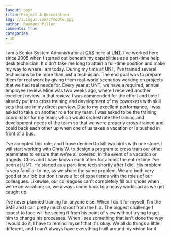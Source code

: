 ```yaml
---
layout: post
title: Project A Description
img: //i.imgur.com/cfAoUTw.jpg
author: Raymond Piller
comments: true
categories:
- ID
---
```

I am a Senior System Administrator at [CAS](https://its.cas.unt.edu) here at [UNT](https://unt.edu).
I've worked here since 2005 when I started out beneath my capabilities as a part-time help desk technician.
It didn't take me long to attain a full-time position and make my way to where I am today.
During my time at UNT, I've trained several technicians to be more than just a technician.
The end goal was to prepare them for real work by giving them real-world scenarios working on projects that we had real needs for.
Every year at UNT, we have a required, annual employee review.
Mine was two weeks ago, where I received another excellent review.
In that review, I was commended for the effort and time I already put into cross training and development of my coworkers with skill sets that are in my direct purview.
Due to my excellent performance, I was asked to take on another role for my team.
I was asked to be the training coordinator for my team; which would orchestrate the training and development needs of the team so that we were properly cross-trained and could back each other up when one of us takes a vacation or is pushed in front of a bus.

I've accepted this role, and I have decided to kill two birds with one stone.
I will start working with Chris W. to design a program to cross train our other teammates to ensure that we're all covered, in the event of a vacation or tragedy.
Chris and I have known each other for almost the entire time I've been at UNT.
He started as a part-time tech shortly after I did.
His problem is very familiar to me, as we share the same problem.
We are both very good at our job but don't have a lot of experience with the roles of our colleagues.
Likewise, our colleagues can't completely fill our shoes when we're on vacation; so, we always come back to a heavy workload as we get caught up.

I've never planned training for anyone else.
When I do it for myself, I'm the SME and I can pretty much shoot from the hip.
The biggest challenge I expect to face will be seeing it from his point of view without trying to get him to change his processes.
When I see something that isn't done the way I would do it, I have to remind myself that it's okay.
We all do things a little different, and I can't always have everything built around my vision for it.
